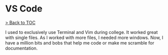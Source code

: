 # VS Code

[> Back to TOC](table_of_contents.md)

I used to exclusively use Terminal and Vim during college.
It worked great with single files.
As I worked with more files, I needed more windows.
Now, I have a million bits and bobs that help me code or make me scramble for documentation.
